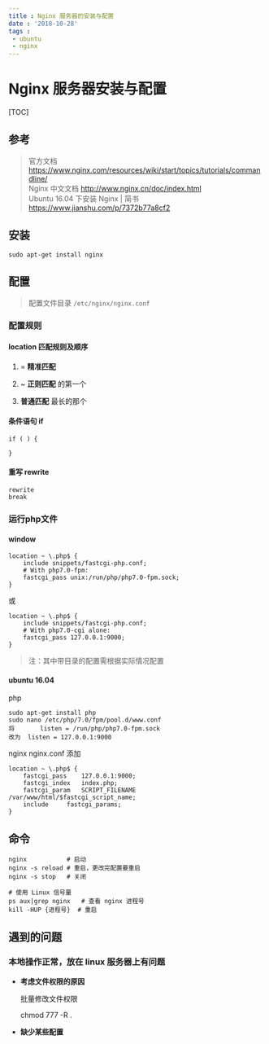 ```yaml
---
title : Nginx 服务器的安装与配置
date : '2018-10-28'
tags :
 - ubuntu
 - nginx
---
```

# Nginx 服务器安装与配置

[TOC]

## 参考

> 官方文档 https://www.nginx.com/resources/wiki/start/topics/tutorials/commandline/  
> Nginx 中文文档 http://www.nginx.cn/doc/index.html  
> Ubuntu 16.04 下安装 Nginx | 简书  https://www.jianshu.com/p/7372b77a8cf2

## 安装

    sudo apt-get install nginx

## 配置

> 配置文件目录 `/etc/nginx/nginx.conf`

### 配置规则

#### location 匹配规则及顺序

1. = **精准匹配**

1. ~ **正则匹配** 的第一个

1. **普通匹配** 最长的那个  

#### 条件语句 if

    if ( ) { 
        
    }


#### 重写 rewrite

    rewrite 
    break 

### 运行php文件

#### window
```
location ~ \.php$ {
    include snippets/fastcgi-php.conf;
    # With php7.0-fpm:
    fastcgi_pass unix:/run/php/php7.0-fpm.sock;
}
```
或
```
location ~ \.php$ {
    include snippets/fastcgi-php.conf;
    # With php7.0-cgi alone:
    fastcgi_pass 127.0.0.1:9000;
}
```
> 注：其中带目录的配置需根据实际情况配置

#### ubuntu 16.04
		
php

    sudo apt-get install php 	
    sudo nano /etc/php/7.0/fpm/pool.d/www.conf
    将 		listen = /run/php/php7.0-fpm.sock
    改为 	listen = 127.0.0.1:9000

nginx
    nginx.conf
    添加
    
    location ~ \.php$ {
        fastcgi_pass	127.0.0.1:9000;
        fastcgi_index	index.php;
        fastcgi_param	SCRIPT_FILENAME /var/www/html/$fastcgi_script_name;
        include		fastcgi_params;
    }
   

## 命令

    nginx           # 启动
    nginx -s reload # 重启，更改完配置要重启
    nginx -s stop   # 关闭

    # 使用 Linux 信号量
    ps aux|grep nginx   # 查看 nginx 进程号
    kill -HUP {进程号}  # 重启

## 遇到的问题

### 本地操作正常，放在 linux 服务器上有问题

- **考虑文件权限的原因**

   批量修改文件权限
   
    chmod 777 -R .

- **缺少某些配置**
